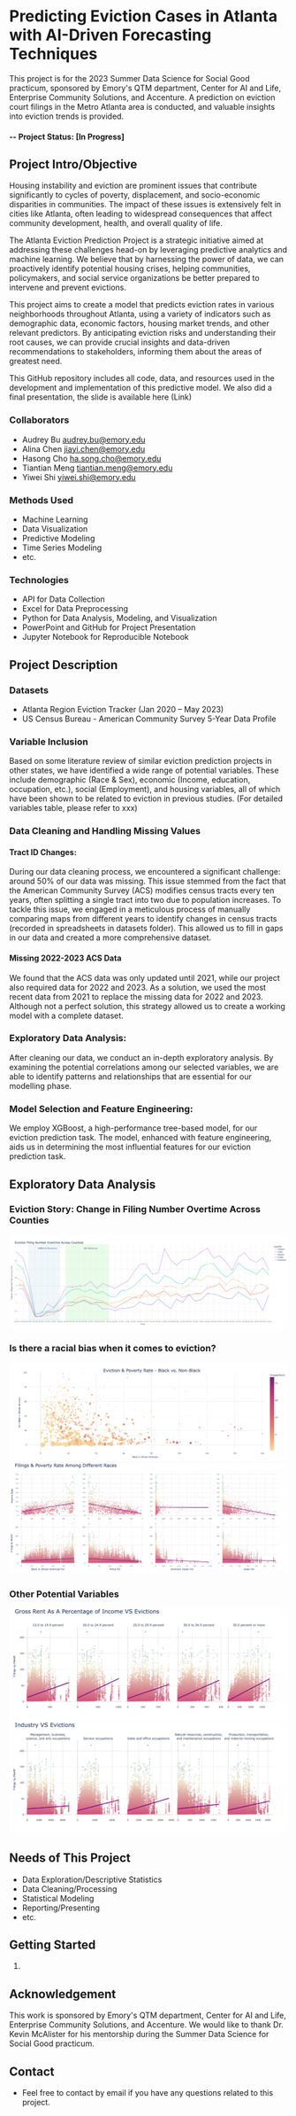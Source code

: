 # Predicting Eviction Cases in Atlanta with AI-Driven Forecasting Techniques 
This project is for the 2023 Summer Data Science for Social Good practicum, sponsored by Emory's QTM department, Center for AI and Life, Enterprise Community Solutions, and Accenture. A prediction on eviction court filings in the Metro Atlanta area is conducted, and valuable insights into eviction trends is provided.

#### -- Project Status: [In Progress]

## Project Intro/Objective
Housing instability and eviction are prominent issues that contribute significantly to cycles of poverty, displacement, and socio-economic disparities in communities. The impact of these issues is extensively felt in cities like Atlanta, often leading to widespread consequences that affect community development, health, and overall quality of life.

The Atlanta Eviction Prediction Project is a strategic initiative aimed at addressing these challenges head-on by leveraging predictive analytics and machine learning. We believe that by harnessing the power of data, we can proactively identify potential housing crises, helping communities, policymakers, and social service organizations be better prepared to intervene and prevent evictions.

This project aims to create a model that predicts eviction rates in various neighborhoods throughout Atlanta, using a variety of indicators such as demographic data, economic factors, housing market trends, and other relevant predictors. By anticipating eviction risks and understanding their root causes, we can provide crucial insights and data-driven recommendations to stakeholders, informing them about the areas of greatest need.

This GitHub repository includes all code, data, and resources used in the development and implementation of this predictive model. We also did a final presentation, the slide is available here (Link)


### Collaborators
* Audrey Bu <audrey.bu@emory.edu>
* Alina Chen <jiayi.chen@emory.edu>
* Hasong Cho <ha.song.cho@emory.edu>
* Tiantian Meng <tiantian.meng@emory.edu>
* Yiwei Shi <yiwei.shi@emory.edu>


### Methods Used
* Machine Learning
* Data Visualization
* Predictive Modeling
* Time Series Modeling
* etc.

### Technologies
* API for Data Collection
* Excel for Data Preprocessing
* Python for Data Analysis, Modeling, and Visualization
* PowerPoint and GitHub for Project Presentation
* Jupyter Notebook for Reproducible Notebook


## Project Description

### Datasets
* Atlanta Region Eviction Tracker (Jan 2020 – May 2023)
* US Census Bureau - American Community Survey 5-Year Data Profile

### Variable Inclusion
Based on some literature review of similar eviction prediction projects in other states, we have identified a wide range of potential variables. These include demographic (Race & Sex), economic (Income, education, occupation, etc.), social (Employment), and housing variables, all of which have been shown to be related to eviction in previous studies. (For detailed variables table, please refer to xxx)

### Data Cleaning and Handling Missing Values
#### Tract ID Changes: 
During our data cleaning process, we encountered a significant challenge: around 50% of our data was missing. This issue stemmed from the fact that the American Community Survey (ACS) modifies census tracts every ten years, often splitting a single tract into two due to population increases. To tackle this issue, we engaged in a meticulous process of manually comparing maps from different years to identify changes in census tracts (recorded in spreadsheets in datasets folder). This allowed us to fill in gaps in our data and created a more comprehensive dataset. 
#### Missing 2022-2023 ACS Data
We found that the ACS data was only updated until 2021, while our project also required data for 2022 and 2023. As a solution, we used the most recent data from 2021 to replace the missing data for 2022 and 2023. Although not a perfect solution, this strategy allowed us to create a working model with a complete dataset.

### Exploratory Data Analysis: 
After cleaning our data, we conduct an in-depth exploratory analysis. By examining the potential correlations among our selected variables, we are able to identify patterns and relationships that are essential for our modelling phase.

### Model Selection and Feature Engineering: 
We employ XGBoost, a high-performance tree-based model, for our eviction prediction task. The model, enhanced with feature engineering, aids us in determining the most influential features for our eviction prediction task.

## Exploratory Data Analysis
### Eviction Story: Change in Filing Number Overtime Across Counties
![Plot](./Visualization/Ev_bycounty_time.png)
### Is there a racial bias when it comes to eviction?

![Plot](./Visualization/BlackvsNon.png)
![Plot](./Visualization/Race.png)
### Other Potential Variables
![Plot](./Visualization/GrossRent.png)
![Plot](./Visualization/Industry.png)

## Needs of This Project
* Data Exploration/Descriptive Statistics
* Data Cleaning/Processing
* Statistical Modeling
* Reporting/Presenting
* etc.


## Getting Started
1. 

## Acknowledgement 
This work is sponsored by Emory's QTM department, Center for AI and Life, Enterprise Community Solutions, and Accenture. We would like to thank Dr. Kevin McAlister for his mentorship during the Summer Data Science for Social Good practicum. 

## Contact
* Feel free to contact by email if you have any questions related to this project.
